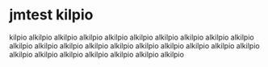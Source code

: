 # jmtest kilpio

kilpio alkilpio
alkilpio
alkilpio
alkilpio
alkilpio
alkilpio
alkilpio
alkilpio
alkilpio
alkilpio
alkilpio
alkilpio
alkilpio
alkilpio
alkilpio
alkilpio
alkilpio
alkilpio
alkilpio
alkilpio
alkilpio
alkilpio
alkilpio
alkilpio
alkilpio
alkilpio